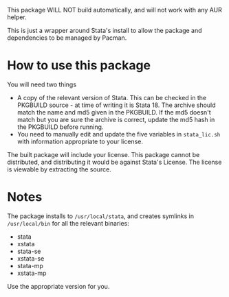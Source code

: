 This package WILL NOT build automatically, and will not work with any AUR helper.

This is just a wrapper around Stata's install to allow the package and dependencies to be managed by Pacman.

# How to use this package

You will need two things
- A copy of the relevant version of Stata. This can be checked in the PKGBUILD source - at time of writing it is Stata 18. The archive should match the name and md5 given in the PKGBUILD. If the md5 doesn't match but you are sure the archive is correct, update the md5 hash in the PKGBUILD before running.
- You need to manually edit and update the five variables in `stata_lic.sh` with information appropriate to your license.

The built package will include your license. This package cannot be distributed, and distributing it would be against Stata's License. The license is viewable by extracting the source.

# Notes

The package installs to `/usr/local/stata`, and creates symlinks in `/usr/local/bin` for all the relevant binaries:
- stata
- xstata
- stata-se
- xstata-se
- stata-mp
- xstata-mp

Use the appropriate version for you.
